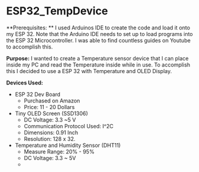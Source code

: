 # ESP32_TempDevice
**Prerequisites: ** I used Arduinos IDE to create the code and load it onto my ESP 32. Note that the Arduino IDE needs to set up to load programs into the ESP 32 Microcontroller. I was able to find countless guides on Youtube to accomplish this. 

**Purpose:** I wanted to create a Temperature sensor device that I can place inside my PC and read the Temperature inside while in use. To accomplish this I decided to use a ESP 32 with Temperature and OLED Display. 

**Devices Used:** 

* ESP 32 Dev Board
  * Purchased on Amazon
  * Price: 11 - 20 Dollars
* Tiny OLED Screen (SSD1306)
  * DC Voltage: 3.3 ~5 V
  * Communication Protocol Used: I^2C
  * Dimensions: 0.91 Inch 
  * Resolution: 128 x 32.
* Temperature and Humidity Sensor (DHT11)
  * Measure Range: 20% - 95%
  * DC Voltage: 3.3 ~ 5V
  * 







